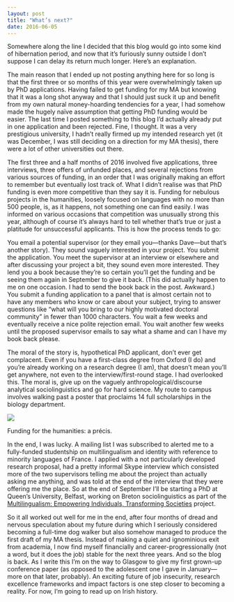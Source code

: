 ```yaml
---
layout: post
title: "What’s next?"
date: 2016-06-05
---
```


Somewhere along the line I decided that this blog would go into some kind of hibernation period, and now that it’s furiously sunny outside I don’t suppose I can delay its return much longer. Here’s an explanation.

The main reason that I ended up not posting anything here for so long is that the first three or so months of this year were overwhelmingly taken up by PhD applications. Having failed to get funding for my MA but knowing that it was a long shot anyway and that I should just suck it up and benefit from my own natural money-hoarding tendencies for a year, I had somehow made the hugely naïve assumption that getting PhD funding would be easier. The last time I posted something to this blog I’d actually already put in one application and been rejected. Fine, I thought. It was a very prestigious university, I hadn’t really firmed up my intended research yet (it was December, I was still deciding on a direction for my MA thesis), there were a lot of other universities out there.

The first three and a half months of 2016 involved five applications, three interviews, three offers of unfunded places, and several rejections from various sources of funding, in an order that I was originally making an effort to remember but eventually lost track of. What I didn’t realise was that PhD funding is even more competitive than they say it is. Funding for nebulous projects in the humanities, loosely focused on languages with no more than 500 people, is, as it happens, not something one can find easily. I was informed on various occasions that competition was unusually strong this year, although of course it’s always hard to tell whether that’s true or just a platitude for unsuccessful applicants. This is how the process tends to go:

You email a potential supervisor (or they email you—thanks Dave—but that’s another story). They sound vaguely interested in your project. You submit the application. You meet the supervisor at an interview or elsewhere and after discussing your project a bit, they sound even more interested. They lend you a book because they’re so certain you’ll get the funding and be seeing them again in September to give it back. (This did actually happen to me on one occasion. I had to send the book back in the post. Awkward.) You submit a funding application to a panel that is almost certain not to have any members who know or care about your subject, trying to answer questions like “what will you bring to our highly motivated doctoral community” in fewer than 1000 characters. You wait a few weeks and eventually receive a nice polite rejection email. You wait another few weeks until the proposed supervisor emails to say what a shame and can I have my book back please.

The moral of the story is, hypothetical PhD applicant, don’t ever get complacent. Even if you have a first-class degree from Oxford (I do) and you’re already working on a research degree (I am), that doesn’t mean you’ll get anywhere, not even to the interview/first-round stage. I had overlooked this. The moral is, give up on the vaguely anthropological/discourse analytical sociolinguistics and go for hard science. My route to campus involves walking past a poster that proclaims 14 full scholarships in the biology department.

![](http://i.telegraph.co.uk/multimedia/archive/03269/handover_note_3269313b.jpg)

Funding for the humanities: a précis.

In the end, I was lucky. A mailing list I was subscribed to alerted me to a fully-funded studentship on multilingualism and identity with reference to minority languages of France. I applied with a not particularly developed research proposal, had a pretty informal Skype interview which consisted more of the two supervisors telling me about the project than actually asking me anything, and was told at the end of the interview that they were offering me the place. So at the end of September I’ll be starting a PhD at Queen’s University, Belfast, working on Breton sociolinguistics as part of the [Multilingualism: Empowering Individuals, Transforming Societies](http://gtr.rcuk.ac.uk/projects?ref=AH/N004671/1) project.

So it all worked out well for me in the end, after four months of dread and nervous speculation about my future during which I seriously considered becoming a full-time dog walker but also somehow managed to produce the first draft of my MA thesis. Instead of making a quiet and ignominious exit from academia, I now find myself financially and career-progressionally (not a word, but it does the job) stable for the next three years. And so the blog is back. As I write this I’m on the way to Glasgow to give my first grown-up conference paper (as opposed to the adolescent one I gave in January—more on that later, probably). An exciting future of job insecurity, research excellence frameworks and impact factors is one step closer to becoming a reality. For now, I’m going to read up on Irish history.
